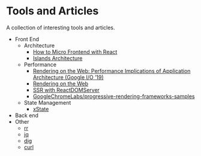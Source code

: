 # Tools and Articles

A collection of interesting tools and articles.

- Front End
  - Architecture
    - [How to Micro Frontend with React](https://www.robinwieruch.de/react-micro-frontend?utm_campaign=Robin%20Wieruch%20-%20A%20Developer%27s%20Newsletter&utm_medium=email&utm_source=Revue%20newsletter)
    - [Islands Architecture](https://jasonformat.com/islands-architecture/)
  - Performance
    - [Rendering on the Web: Performance Implications of Application Architecture (Google I/O ’19)](https://www.youtube.com/watch?v=k-A2VfuUROg)
    - [Rendering on the Web](https://developers.google.com/web/updates/2019/02/rendering-on-the-web)
    - [SSR with ReactDOMServer](https://reactjs.org/docs/react-dom-server.html)
    - [GoogleChromeLabs/progressive-rendering-frameworks-samples](https://github.com/GoogleChromeLabs/progressive-rendering-frameworks-samples)
  - State Management
    - [xState](https://xstate.js.org/)
- Back end
- Other
  - [rr](https://rr-project.org/)
  - [jq](https://stedolan.github.io/jq/)
  - [dig](https://www.hostinger.com/tutorials/how-to-use-the-dig-command-in-linux/#Dig-a-Domain-Name)
  - [curl](https://curl.haxx.se/)
  